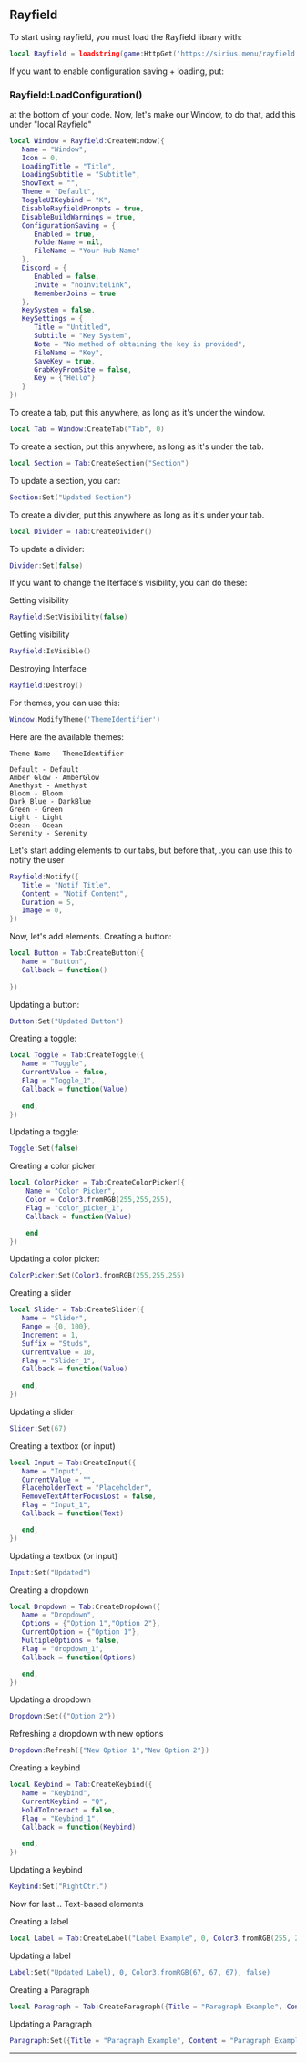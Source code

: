 ## Rayfield

To start using rayfield, you must load the Rayfield library with:
```lua
local Rayfield = loadstring(game:HttpGet('https://sirius.menu/rayfield'))()
```
If you want to enable configuration saving + loading, put:
### Rayfield:LoadConfiguration()
at the bottom of your code.
Now, let's make our Window, to do that, add this under "local Rayfield"
```lua
local Window = Rayfield:CreateWindow({
   Name = "Window",
   Icon = 0,
   LoadingTitle = "Title",
   LoadingSubtitle = "Subtitle",
   ShowText = "",
   Theme = "Default",
   ToggleUIKeybind = "K",
   DisableRayfieldPrompts = true,
   DisableBuildWarnings = true,
   ConfigurationSaving = {
      Enabled = true,
      FolderName = nil,
      FileName = "Your Hub Name"
   },
   Discord = {
      Enabled = false,
      Invite = "noinvitelink",
      RememberJoins = true
   },
   KeySystem = false,
   KeySettings = {
      Title = "Untitled",
      Subtitle = "Key System",
      Note = "No method of obtaining the key is provided",
      FileName = "Key",
      SaveKey = true,
      GrabKeyFromSite = false,
      Key = {"Hello"}
   }
})
```

To create a tab, put this anywhere, as long as it's under the window.
```lua
local Tab = Window:CreateTab("Tab", 0)
```


To create a section, put this anywhere, as long as it's under the tab.
```lua
local Section = Tab:CreateSection("Section")
```
To update a section, you can:
```lua
Section:Set("Updated Section")
```
To create a divider, put this anywhere as long as it's under your tab.
```lua
local Divider = Tab:CreateDivider()
```
To update a divider:
```lua
Divider:Set(false)
```


If you want to change the Iterface's visibility, you can do these:

Setting visibility
```lua
Rayfield:SetVisibility(false)
```
Getting visibility
```lua
Rayfield:IsVisible()
```
Destroying Interface
```lua
Rayfield:Destroy()
```


For themes, you can use this:
```lua
Window.ModifyTheme('ThemeIdentifier')
```
Here are the available themes:
```
Theme Name - ThemeIdentifier

Default - Default
Amber Glow - AmberGlow
Amethyst - Amethyst
Bloom - Bloom
Dark Blue - DarkBlue
Green - Green
Light - Light
Ocean - Ocean
Serenity - Serenity
```
Let's start adding elements to our tabs, but before that, .you can use this to notify the user
```lua
Rayfield:Notify({
   Title = "Notif Title",
   Content = "Notif Content",
   Duration = 5,
   Image = 0,
})
```
Now, let's add elements.
Creating a button:
```lua
local Button = Tab:CreateButton({
   Name = "Button",
   Callback = function()
   
})
```
Updating a button:
```lua
Button:Set("Updated Button")
```

Creating a toggle:
```lua
local Toggle = Tab:CreateToggle({
   Name = "Toggle",
   CurrentValue = false,
   Flag = "Toggle_1",
   Callback = function(Value)
   
   end,
})
```
Updating a toggle:
```lua
Toggle:Set(false)
```

Creating a color picker
```lua
local ColorPicker = Tab:CreateColorPicker({
    Name = "Color Picker",
    Color = Color3.fromRGB(255,255,255),
    Flag = "color_picker_1",
    Callback = function(Value)

    end
})
```
Updating a color picker:
```lua
ColorPicker:Set(Color3.fromRGB(255,255,255)
```

Creating a slider
```lua
local Slider = Tab:CreateSlider({
   Name = "Slider",
   Range = {0, 100},
   Increment = 1,
   Suffix = "Studs",
   CurrentValue = 10,
   Flag = "Slider_1",
   Callback = function(Value)
   
   end,
})
```
Updating a slider
```lua
Slider:Set(67)
```

Creating a textbox (or input)
```lua
local Input = Tab:CreateInput({
   Name = "Input",
   CurrentValue = "",
   PlaceholderText = "Placeholder",
   RemoveTextAfterFocusLost = false,
   Flag = "Input_1",
   Callback = function(Text)

   end,
})
```
Updating a textbox (or input)
```lua
Input:Set("Updated")
```

Creating a dropdown
```lua
local Dropdown = Tab:CreateDropdown({
   Name = "Dropdown",
   Options = {"Option 1","Option 2"},
   CurrentOption = {"Option 1"},
   MultipleOptions = false,
   Flag = "dropdown_1",
   Callback = function(Options)

   end,
})
```
Updating a dropdown
```lua
Dropdown:Set({"Option 2"})
```
Refreshing a dropdown with new options
```lua
Dropdown:Refresh({"New Option 1","New Option 2"})
```

Creating a keybind
```lua
local Keybind = Tab:CreateKeybind({
   Name = "Keybind",
   CurrentKeybind = "Q",
   HoldToInteract = false,
   Flag = "Keybind_1",
   Callback = function(Keybind)
   
   end,
})
```
Updating a keybind
```lua
Keybind:Set("RightCtrl")
```


Now for last... Text-based elements

Creating a label
```lua
local Label = Tab:CreateLabel("Label Example", 0, Color3.fromRGB(255, 255, 255), false)
```
Updating a label
```lua
Label:Set("Updated Label), 0, Color3.fromRGB(67, 67, 67), false)
```
Creating a Paragraph
```lua
local Paragraph = Tab:CreateParagraph({Title = "Paragraph Example", Content = "Paragraph Example"})
```
Updating a Paragraph
```lua
Paragraph:Set({Title = "Paragraph Example", Content = "Paragraph Example"})
```


-----------------------------------------------------------------------------------------------------------------
